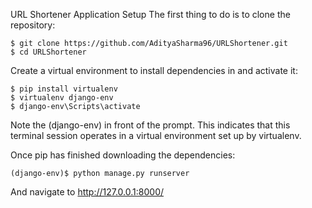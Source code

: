 URL Shortener Application
Setup
The first thing to do is to clone the repository:

```
$ git clone https://github.com/AdityaSharma96/URLShortener.git
$ cd URLShortener
```

Create a virtual environment to install dependencies in and activate it:

```
$ pip install virtualenv
$ virtualenv django-env
$ django-env\Scripts\activate
```

Note the (django-env) in front of the prompt. This indicates that this terminal session operates in a virtual environment set up by virtualenv.

Once pip has finished downloading the dependencies:

```
(django-env)$ python manage.py runserver
```
And navigate to http://127.0.0.1:8000/

